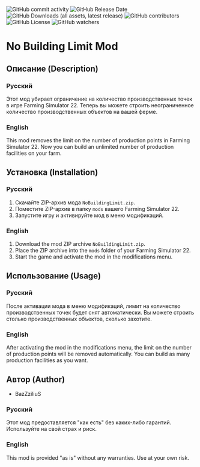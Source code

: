 ![GitHub commit activity](https://img.shields.io/github/commit-activity/w/BazZziliuS/FS22_NoBuildingLimit)
![GitHub Release Date](https://img.shields.io/github/release-date/BazZziliuS/FS22_NoBuildingLimit)
![GitHub Downloads (all assets, latest release)](https://img.shields.io/github/downloads/BazZziliuS/FS22_NoBuildingLimit/latest/total)
![GitHub contributors](https://img.shields.io/github/contributors/BazZziliuS/FS22_NoBuildingLimit)
![GitHub License](https://img.shields.io/github/license/BazZziliuS/FS22_NoBuildingLimit)
![GitHub watchers](https://img.shields.io/github/watchers/BazZziliuS/FS22_NoBuildingLimit)


# No Building Limit Mod

## Описание (Description)

### Русский

Этот мод убирает ограничение на количество производственных точек в игре Farming Simulator 22. Теперь вы можете строить неограниченное количество производственных объектов на вашей ферме.

### English

This mod removes the limit on the number of production points in Farming Simulator 22. Now you can build an unlimited number of production facilities on your farm.

## Установка (Installation)

### Русский

1. Скачайте ZIP-архив мода `NoBuildingLimit.zip`.
2. Поместите ZIP-архив в папку `mods` вашего Farming Simulator 22.
3. Запустите игру и активируйте мод в меню модификаций.

### English

1. Download the mod ZIP archive `NoBuildingLimit.zip`.
2. Place the ZIP archive into the `mods` folder of your Farming Simulator 22.
3. Start the game and activate the mod in the modifications menu.

## Использование (Usage)

### Русский

После активации мода в меню модификаций, лимит на количество производственных точек будет снят автоматически. Вы можете строить столько производственных объектов, сколько захотите.

### English

After activating the mod in the modifications menu, the limit on the number of production points will be removed automatically. You can build as many production facilities as you want.

## Автор (Author)

- BazZziliuS

### Русский

Этот мод предоставляется "как есть" без каких-либо гарантий. Используйте на свой страх и риск.

### English

This mod is provided "as is" without any warranties. Use at your own risk.
